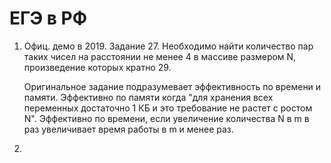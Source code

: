 # ЕГЭ в РФ

1. Офиц. демо в 2019. Задание 27. Необходимо найти количество пар таких чисел на расстоянии не менее 4 в массиве размером N, произведение которых кратно 29.

    Оригинальное задание подразумевает эффективность по времени и памяти. Эффективно по памяти когда "для хранения всех переменных достаточно 1 КБ и это требование не растет с ростом N". Эффективно по времени, если увеличение количества N в m в раз увеличивает время работы в m и менее раз.

2. 
